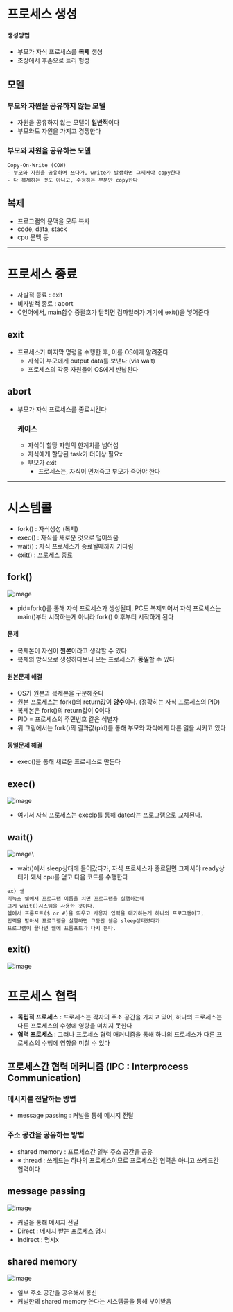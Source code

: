# 프로세스 생성
#### 생성방법
- 부모가 자식 프로세스를 **복제** 생성
- 조상에서 후손으로 트리 형성
## 모델
  ### 부모와 자원을 공유하지 않는 모델
  - 자원을 공유하지 않는 모델이 **일반적**이다
  - 부모와도 자원을 가지고 경쟁한다
  ### 부모와 자원을 공유하는 모델
    Copy-On-Write (COW)
    - 부모와 자원을 공유하며 쓰다가, write가 발생하면 그제서야 copy한다
    - 다 복제하는 것도 아니고, 수정하는 부분만 copy한다
## 복제
- 프로그램의 문맥을 모두 복사
- code, data, stack
- cpu 문맥 등

---

# 프로세스 종료
- 자발적 종료 : exit
- 비자발적 종료 : abort
- C언어에서, main함수 중괄호가 닫히면 컴파일러가 거기에 exit()을 넣어준다
## exit
- 프로세스가 마지막 명령을 수행한 후, 이를 OS에게 알려준다 
  - 자식이 부모에게 output data를 보낸다 (via wait)
  - 프로세스의 각종 자원들이 OS에게 반납된다
## abort
- 부모가 자식 프로세스를 종료시킨다
  ### 케이스
  - 자식이 할당 자원의 한계치를 넘어섬
  - 자식에게 할당된 task가 더이상 필요x
  - 부모가 exit
    - 프로세스는, 자식이 먼저죽고 부모가 죽어야 한다

---

# 시스템콜
- fork() : 자식생성 (복제)
- exec() : 자식을 새로운 것으로 덮어씌움
- wait() : 자식 프로세스가 종료될때까지 기다림
- exit() : 프로세스 종료
## fork()
![image](https://github.com/user-attachments/assets/cab784ed-c387-4137-9a0c-9b4cdba177bf)
- pid=fork()를 통해 자식 프로세스가 생성될때, PC도 복제되어서 자식 프로세스는 main()부터 시작하는게 아니라 fork() 이후부터 시작하게 된다
#### 문제
- 복제본이 자신이 **원본**이라고 생각할 수 있다
- 복제의 방식으로 생성하다보니 모든 프로세스가 **동일**할 수 있다
#### 원본문제 해결
- OS가 원본과 복제본을 구분해준다
- 원본 프로세스는 fork()의 return값이 **양수**이다. (정확히는 자식 프로세스의 PID)
- 복제본은 fork()의 return값이 **0**이다
- PID = 프로세스의 주민번호 같은 식별자
- 위 그림에서는 fork()의 결과값(pid)를 통해 부모와 자식에게 다른 일을 시키고 있다
#### 동일문제 해결
- exec()을 통해 새로운 프로세스로 만든다
## exec()
![image](https://github.com/user-attachments/assets/52f040b5-3246-4a8b-aeb7-b4e81a83f136)
- 여기서 자식 프로세스는 execlp를 통해 date라는 프로그램으로 교체된다.
## wait()
![image](https://github.com/user-attachments/assets/0f2f98ad-976d-4c3c-ade0-c3f96f878f02)\
- wait()에서 sleep상태에 들어갔다가, 자식 프로세스가 종료된면 그제서야 ready상태가 돼서 cpu를 얻고 다음 코드를 수행한다
```
ex) 쉘
리눅스 쉘에서 프로그램 이름을 치면 프로그램을 실행하는데
그게 wait()시스템을 사용한 것이다.
쉘에서 프롬프트($ or #)을 띄우고 사용자 입력을 대기하는게 하나의 프로그램이고,
입력을 받아서 프로그램을 실행하면 그동안 쉘은 sleep상태였다가
프로그램이 끝나면 쉘에 프롬프트가 다시 뜬다.
```
## exit()
![image](https://github.com/user-attachments/assets/785d44bd-35e0-4c89-9417-0a2581846948)
# 프로세스   협력
- **독립적 프로세스** : 프로세스는 각자의 주소 공간을 가지고 있어, 하나의 프로세스는 다른 프로세스의 수행에 영향을 미치지 못한다
- **협력 프로세스** : 그러나 프로세스 협력 매커니즘을 통해 하나의 프로세스가 다른 프로세스의 수행에 영향을 미칠 수 있다
## 프로세스간 협력 메커니즘 (IPC : Interprocess Communication)
### 메시지를 전달하는 방법
- message passing : 커널을 통해 메시지 전달
### 주소 공간을 공유하는 방법
- shared memory : 프로세스간 일부 주소 공간을 공유
- ※ thread : 쓰레드는 하나의 프로세스이므로 프로세스간 협력은 아니고 쓰레드간 협력이다
## message passing
![image](https://github.com/user-attachments/assets/5b40fb41-aea8-4670-8e2b-482f8d225dff)
- 커널을 통해 메시지 전달
- Direct : 메시지 받는 프로세스 명시
- Indirect : 명시x
## shared memory
![image](https://github.com/user-attachments/assets/202ec8fc-af87-45e8-9299-6cdf1df61c5c)
- 일부 주소 공간을 공유해서 통신
- 커널한테 shared memory 쓴다는 시스템콜을 통해 부여받음
